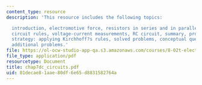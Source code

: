 ```yaml
---
content_type: resource
description: 'This resource includes the following topics:

  introduction, electromotive force, resistors in series and in parallel, Kirchhoff?s
  circuit rules, voltage-current measurements, RC circuit, summary, problem-solving
  strategy: applying Kirchhoff?s rules, solved problems, conceptual questions, and
  additional problems.'
file: https://ol-ocw-studio-app-qa.s3.amazonaws.com/courses/8-02t-electricity-and-magnetism-spring-2005/01decae81aae80df6e65d8831582764a_chap7dc_circuits.pdf
file_type: application/pdf
resourcetype: Document
title: chap7dc_circuits.pdf
uid: 01decae8-1aae-80df-6e65-d8831582764a
---
```

